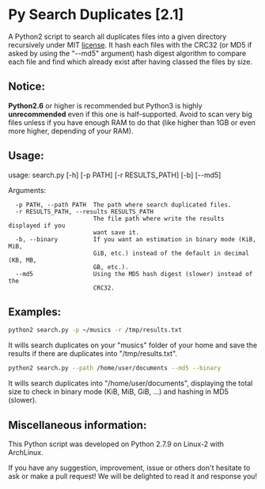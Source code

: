 Py Search Duplicates [2.1]
==========================
A Python2 script to search all duplicates files into a given directory recursively under MIT [license](./LICENSE).
It hash each files with the CRC32 (or MD5 if asked by using the "--md5" argument)
hash digest algorithm to compare each file and find which already exist after having classed the files by size.

Notice:
-------
__Python2.6__ or higher is recommended but Python3 is highly __unrecommended__ even if this one is half-supported.
Avoid to scan very big files unless if you have enough RAM to do that (like higher than 1GB or even more higher,
depending of your RAM).

Usage:
--------------
usage: search.py [-h] [-p PATH] [-r RESULTS_PATH] [-b] [--md5]

Arguments:
```
  -p PATH, --path PATH  The path where search duplicated files.
  -r RESULTS_PATH, --results RESULTS_PATH
                        The file path where write the results displayed if you
                        want save it.
  -b, --binary          If you want an estimation in binary mode (KiB, MiB,
                        GiB, etc.) instead of the default in decimal (KB, MB,
                        GB, etc.).
  --md5                 Using the MD5 hash digest (slower) instead of the
                        CRC32.
```

Examples:
---------
```bash
python2 search.py -p ~/musics -r /tmp/results.txt
```
It wills search duplicates on your "musics" folder of your home and save the results
if there are duplicates into "/tmp/results.txt".

```bash
python2 search.py --path /home/user/documents --md5 --binary
```
It wills search duplicates into "/home/user/documents",
displaying the total size to check in binary mode (KiB, MiB, GiB, ...) and hashing in MD5 (slower).

Miscellaneous information:
--------------------------
This Python script was developed on Python 2.7.9 on Linux-2 with ArchLinux.

If you have any suggestion, improvement, issue or others don't hesitate to ask or make a pull request!
We will be delighted to read it and response you!
